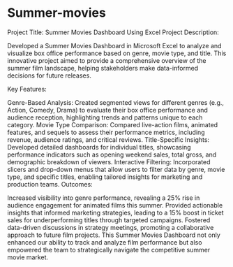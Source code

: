 # Summer-movies
Project Title: Summer Movies Dashboard Using Excel
Project Description:

Developed a Summer Movies Dashboard in Microsoft Excel to analyze and visualize box office performance based on genre, movie type, and title. This innovative project aimed to provide a comprehensive overview of the summer film landscape, helping stakeholders make data-informed decisions for future releases.

Key Features:

Genre-Based Analysis: Created segmented views for different genres (e.g., Action, Comedy, Drama) to evaluate their box office performance and audience reception, highlighting trends and patterns unique to each category.
Movie Type Comparison: Compared live-action films, animated features, and sequels to assess their performance metrics, including revenue, audience ratings, and critical reviews.
Title-Specific Insights: Developed detailed dashboards for individual titles, showcasing performance indicators such as opening weekend sales, total gross, and demographic breakdown of viewers.
Interactive Filtering: Incorporated slicers and drop-down menus that allow users to filter data by genre, movie type, and specific titles, enabling tailored insights for marketing and production teams.
Outcomes:

Increased visibility into genre performance, revealing a 25% rise in audience engagement for animated films this summer.
Provided actionable insights that informed marketing strategies, leading to a 15% boost in ticket sales for underperforming titles through targeted campaigns.
Fostered data-driven discussions in strategy meetings, promoting a collaborative approach to future film projects.
This Summer Movies Dashboard not only enhanced our ability to track and analyze film performance but also empowered the team to strategically navigate the competitive summer movie market.
